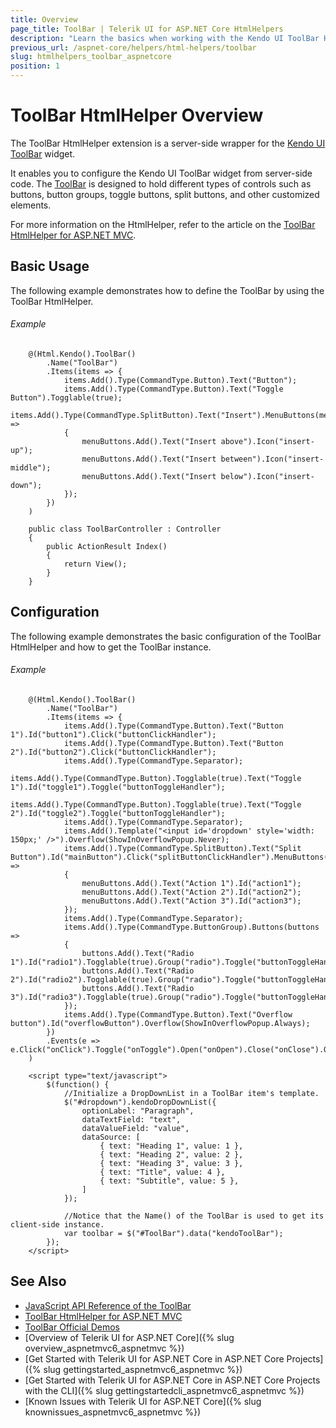 ```yaml
---
title: Overview
page_title: ToolBar | Telerik UI for ASP.NET Core HtmlHelpers
description: "Learn the basics when working with the Kendo UI ToolBar HtmlHelper for ASP.NET Core (MVC 6 or ASP.NET Core MVC)."
previous_url: /aspnet-core/helpers/html-helpers/toolbar
slug: htmlhelpers_toolbar_aspnetcore
position: 1
---
```


# ToolBar HtmlHelper Overview

The ToolBar HtmlHelper extension is a server-side wrapper for the [Kendo UI ToolBar](http://demos.telerik.com/kendo-ui/toolbar/index) widget.

It enables you to configure the Kendo UI ToolBar widget from server-side code. The [ToolBar](http://docs.telerik.com/kendo-ui/controls/navigation/toolbar/overview) is designed to hold different types of controls such as buttons, button groups, toggle buttons, split buttons, and other customized elements.

For more information on the HtmlHelper, refer to the article on the [ToolBar HtmlHelper for ASP.NET MVC](http://docs.telerik.com/aspnet-mvc/helpers/toolbar/overview).

## Basic Usage

The following example demonstrates how to define the ToolBar by using the ToolBar HtmlHelper.

###### Example

```tab-Razor
    @(Html.Kendo().ToolBar()
        .Name("ToolBar")
        .Items(items => {
            items.Add().Type(CommandType.Button).Text("Button");
            items.Add().Type(CommandType.Button).Text("Toggle Button").Togglable(true);
            items.Add().Type(CommandType.SplitButton).Text("Insert").MenuButtons(menuButtons =>
            {
                menuButtons.Add().Text("Insert above").Icon("insert-up");
                menuButtons.Add().Text("Insert between").Icon("insert-middle");
                menuButtons.Add().Text("Insert below").Icon("insert-down");
            });
        })
    )
```
```tab-Controller
    public class ToolBarController : Controller
    {
        public ActionResult Index()
        {
            return View();
        }
    }
```

## Configuration

The following example demonstrates the basic configuration of the ToolBar HtmlHelper and how to get the ToolBar instance.

###### Example

```
    @(Html.Kendo().ToolBar()
        .Name("ToolBar")
        .Items(items => {
            items.Add().Type(CommandType.Button).Text("Button 1").Id("button1").Click("buttonClickHandler");
            items.Add().Type(CommandType.Button).Text("Button 2").Id("button2").Click("buttonClickHandler");
            items.Add().Type(CommandType.Separator);
            items.Add().Type(CommandType.Button).Togglable(true).Text("Toggle 1").Id("toggle1").Toggle("buttonToggleHandler");
            items.Add().Type(CommandType.Button).Togglable(true).Text("Toggle 2").Id("toggle2").Toggle("buttonToggleHandler");
            items.Add().Type(CommandType.Separator);
            items.Add().Template("<input id='dropdown' style='width: 150px;' />").Overflow(ShowInOverflowPopup.Never);
            items.Add().Type(CommandType.SplitButton).Text("Split Button").Id("mainButton").Click("splitButtonClickHandler").MenuButtons(menuButtons =>
            {
                menuButtons.Add().Text("Action 1").Id("action1");
                menuButtons.Add().Text("Action 2").Id("action2");
                menuButtons.Add().Text("Action 3").Id("action3");
            });
            items.Add().Type(CommandType.Separator);
            items.Add().Type(CommandType.ButtonGroup).Buttons(buttons =>
            {
                buttons.Add().Text("Radio 1").Id("radio1").Togglable(true).Group("radio").Toggle("buttonToggleHandler");
                buttons.Add().Text("Radio 2").Id("radio2").Togglable(true).Group("radio").Toggle("buttonToggleHandler");
                buttons.Add().Text("Radio 3").Id("radio3").Togglable(true).Group("radio").Toggle("buttonToggleHandler");
            });
            items.Add().Type(CommandType.Button).Text("Overflow button").Id("overflowButton").Overflow(ShowInOverflowPopup.Always);
        })
        .Events(e => e.Click("onClick").Toggle("onToggle").Open("onOpen").Close("onClose").OverflowOpen("onOverflowOpen").OverflowClose("onOverflowClose"))
    )

    <script type="text/javascript">
        $(function() {
    	    //Initialize a DropDownList in a ToolBar item's template.
    		$("#dropdown").kendoDropDownList({
                optionLabel: "Paragraph",
                dataTextField: "text",
                dataValueField: "value",
                dataSource: [
                    { text: "Heading 1", value: 1 },
                    { text: "Heading 2", value: 2 },
                    { text: "Heading 3", value: 3 },
                    { text: "Title", value: 4 },
                    { text: "Subtitle", value: 5 },
                ]
            });

            //Notice that the Name() of the ToolBar is used to get its client-side instance.
            var toolbar = $("#ToolBar").data("kendoToolBar");
        });
    </script>
```

## See Also

* [JavaScript API Reference of the ToolBar](http://docs.telerik.com/kendo-ui/api/javascript/ui/toolbar)
* [ToolBar HtmlHelper for ASP.NET MVC](http://docs.telerik.com/aspnet-mvc/helpers/toolbar/overview)
* [ToolBar Official Demos](http://demos.telerik.com/aspnet-mvc/toolbar/index)
* [Overview of Telerik UI for ASP.NET Core]({% slug overview_aspnetmvc6_aspnetmvc %})
* [Get Started with Telerik UI for ASP.NET Core in ASP.NET Core Projects]({% slug gettingstarted_aspnetmvc6_aspnetmvc %})
* [Get Started with Telerik UI for ASP.NET Core in ASP.NET Core Projects with the CLI]({% slug gettingstartedcli_aspnetmvc6_aspnetmvc %})
* [Known Issues with Telerik UI for ASP.NET Core]({% slug knownissues_aspnetmvc6_aspnetmvc %})
